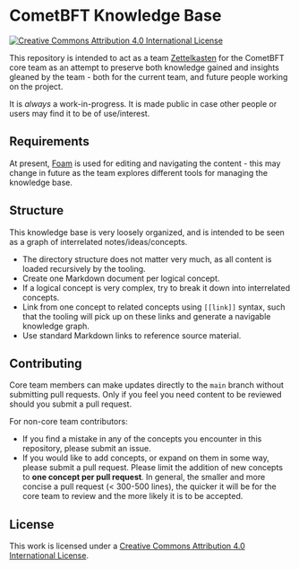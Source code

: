 # CometBFT Knowledge Base

[![Creative Commons Attribution 4.0 International
License][license-img]][license]

This repository is intended to act as a team [Zettelkasten][zk] for the CometBFT
core team as an attempt to preserve both knowledge gained and insights gleaned
by the team - both for the current team, and future people working on the
project.

It is _always_ a work-in-progress. It is made public in case other people or
users may find it to be of use/interest.

## Requirements

At present, [Foam] is used for editing and navigating the content - this may
change in future as the team explores different tools for managing the knowledge
base.

## Structure

This knowledge base is very loosely organized, and is intended to be seen as a
graph of interrelated notes/ideas/concepts.

- The directory structure does not matter very much, as all content is loaded
  recursively by the tooling.
- Create one Markdown document per logical concept.
- If a logical concept is very complex, try to break it down into interrelated
  concepts.
- Link from one concept to related concepts using `[[link]]` syntax, such that
  the tooling will pick up on these links and generate a navigable knowledge
  graph.
- Use standard Markdown links to reference source material.

## Contributing

Core team members can make updates directly to the `main` branch without
submitting pull requests. Only if you feel you need content to be reviewed
should you submit a pull request.

For non-core team contributors:
- If you find a mistake in any of the concepts you encounter in this repository,
  please submit an issue.
- If you would like to add concepts, or expand on them in some way, please
  submit a pull request. Please limit the addition of new concepts to **one
  concept per pull request**. In general, the smaller and more concise a pull
  request (< 300-500 lines), the quicker it will be for the core team to review
  and the more likely it is to be accepted.

## License

This work is licensed under a [Creative Commons Attribution 4.0 International
License][license].

[zk]: https://en.wikipedia.org/wiki/Zettelkasten
[Foam]: https://foambubble.github.io/foam/
[license]: https://creativecommons.org/licenses/by/4.0/
[license-img]: https://i.creativecommons.org/l/by/4.0/80x15.png
